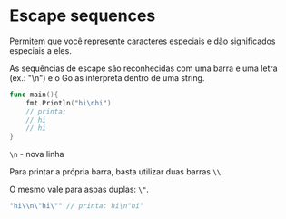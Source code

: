 # Escape sequences

Permitem que você represente caracteres especiais e dão significados especiais a eles.

As sequências de escape são reconhecidas com uma barra e uma letra \(ex.: "\n"\) e o Go as interpreta dentro de uma string.

```go
func main(){
    fmt.Println("hi\nhi")
    // printa:
    // hi
    // hi
}
```

`\n` - nova linha

Para printar a própria barra, basta utilizar duas barras `\\`.

O mesmo vale para aspas duplas: `\"`.

```go
"hi\\n\"hi\"" // printa: hi\n"hi"
```

